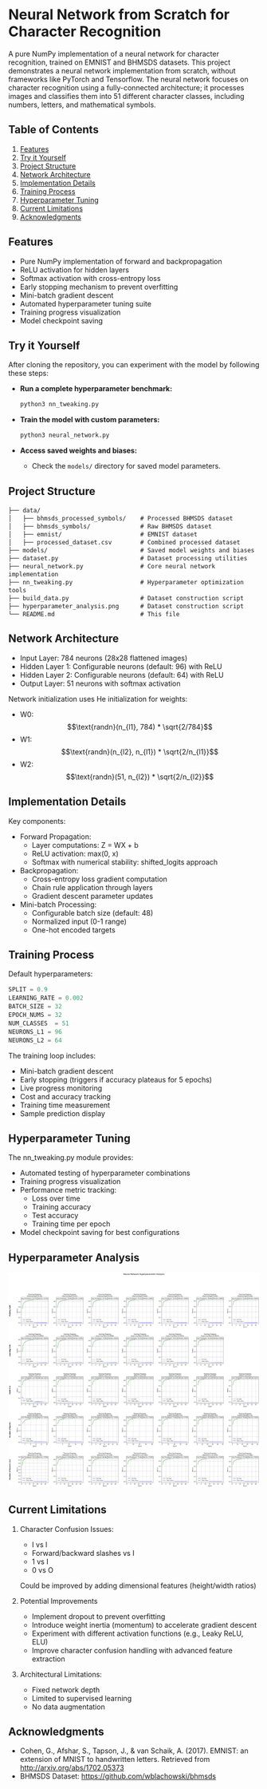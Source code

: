 # Neural Network from Scratch for Character Recognition

A pure NumPy implementation of a neural network for character recognition, trained on EMNIST and BHMSDS datasets. This project demonstrates a neural network implementation from scratch, without frameworks like PyTorch and Tensorflow. The neural network focuses on character recognition using a fully-connected architecture; it processes images and classifies them into 51 different character classes, including numbers, letters, and mathematical symbols.

## Table of Contents
1. [Features](#features)
2. [Try it Yourself](#try-it-yourself)
2. [Project Structure](#project-structure)
3. [Network Architecture](#network-architecture)
4. [Implementation Details](#implementation-details)
5. [Training Process](#training-process)
6. [Hyperparameter Tuning](#hyperparameter-tuning)
7. [Current Limitations](#current-limitations)
8. [Acknowledgments](#acknowledgments)

## Features
- Pure NumPy implementation of forward and backpropagation
- ReLU activation for hidden layers
- Softmax activation with cross-entropy loss
- Early stopping mechanism to prevent overfitting
- Mini-batch gradient descent
- Automated hyperparameter tuning suite
- Training progress visualization
- Model checkpoint saving
## Try it Yourself

After cloning the repository, you can experiment with the model by following these steps:

- **Run a complete hyperparameter benchmark:**
  ```bash
  python3 nn_tweaking.py
  ```

- **Train the model with custom parameters:**
  ```bash
  python3 neural_network.py
  ```

- **Access saved weights and biases:**
  - Check the `models/` directory for saved model parameters.

## Project Structure
```
├── data/
│   ├── bhmsds_processed_symbols/    # Processed BHMSDS dataset
│   ├── bhmsds_symbols/              # Raw BHMSDS dataset
│   ├── emnist/                      # EMNIST dataset
│   ├── processed_dataset.csv        # Combined processed dataset
├── models/                          # Saved model weights and biases
├── dataset.py                       # Dataset processing utilities
├── neural_network.py                # Core neural network implementation
├── nn_tweaking.py                   # Hyperparameter optimization tools
├── build_data.py                    # Dataset construction script
├── hyperparameter_analysis.png      # Dataset construction script
└── README.md                        # This file
```

## Network Architecture
- Input Layer: 784 neurons (28x28 flattened images)
- Hidden Layer 1: Configurable neurons (default: 96) with ReLU
- Hidden Layer 2: Configurable neurons (default: 64) with ReLU
- Output Layer: 51 neurons with softmax activation

Network initialization uses He initialization for weights:
- W0: $$\text{randn}(n_{l1}, 784) * \sqrt{2/784}$$
- W1: $$\text{randn}(n_{l2}, n_{l1}) * \sqrt{2/n_{l1}}$$
- W2: $$\text{randn}(51, n_{l2}) * \sqrt{2/n_{l2}}$$

## Implementation Details
Key components:
- Forward Propagation:
  - Layer computations: Z = WX + b
  - ReLU activation: max(0, x)
  - Softmax with numerical stability: shifted_logits approach
- Backpropagation:
  - Cross-entropy loss gradient computation
  - Chain rule application through layers
  - Gradient descent parameter updates
- Mini-batch Processing:
  - Configurable batch size (default: 48)
  - Normalized input (0-1 range)
  - One-hot encoded targets

## Training Process
Default hyperparameters:
```python
SPLIT = 0.9
LEARNING_RATE = 0.002
BATCH_SIZE = 32
EPOCH_NUMS = 32
NUM_CLASSES  = 51
NEURONS_L1 = 96
NEURONS_L2 = 64
```

The training loop includes:
- Mini-batch gradient descent
- Early stopping (triggers if accuracy plateaus for 5 epochs)
- Live progress monitoring
- Cost and accuracy tracking
- Training time measurement
- Sample prediction display

## Hyperparameter Tuning
The nn_tweaking.py module provides:
- Automated testing of hyperparameter combinations
- Training progress visualization
- Performance metric tracking:
  - Loss over time
  - Training accuracy
  - Test accuracy
  - Training time per epoch
- Model checkpoint saving for best configurations

## Hyperparameter Analysis
<a href="hyperparameter_analysis_20241029_0136.png" target="_blank">
  <img src="hyperparameter_analysis_20241029_0136.png" alt="Hyperparameter Analysis" width="600">
</a>

## Current Limitations
1. Character Confusion Issues:
   - I vs l
   - Forward/backward slashes vs I
   - 1 vs I
   - 0 vs O

    Could be improved by adding dimensional features (height/width ratios)

2. Potential Improvements

   - Implement dropout to prevent overfitting
   - Introduce weight inertia (momentum) to accelerate gradient descent
   - Experiment with different activation functions (e.g., Leaky ReLU, ELU)
   - Improve character confusion handling with advanced feature extraction

3. Architectural Limitations:
   - Fixed network depth
   - Limited to supervised learning
   - No data augmentation

## Acknowledgments
- Cohen, G., Afshar, S., Tapson, J., & van Schaik, A. (2017). EMNIST: an extension of MNIST to handwritten letters. Retrieved from http://arxiv.org/abs/1702.05373
- BHMSDS Dataset: https://github.com/wblachowski/bhmsds